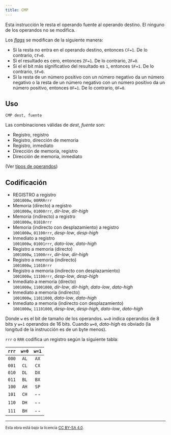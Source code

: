```yaml
---
title: CMP
---
```


Esta instrucción le resta el operando fuente al operando destino. El ninguno de los operandos no se modifica.

Los [_flags_](/docs/cpu/#flags) se modifican de la siguiente manera:

- Si la resta no entra en el operando destino, entonces `CF=1`. De lo contrario, `CF=0`.
- Si el resultado es cero, entonces `ZF=1`. De lo contrario, `ZF=0`.
- Si el el bit más significativo del resultado es `1`, entonces `SF=1`. De lo contrario, `SF=0`.
- Si la resta de un número positivo con un número negativo da un número negativo o la resta de un número negativo con un número positivo da un número positivo, entonces `OF=1`. De lo contrario, `OF=0`.

## Uso

```vonsim
CMP dest, fuente
```

Las combinaciones válidas de _dest_, _fuente_ son:

- Registro, registro
- Registro, dirección de memoria
- Registro, inmediato
- Dirección de memoria, registro
- Dirección de memoria, inmediato

(Ver [tipos de operandos](/docs/cpu/assembly/#operandos))

## Codificación

- REGISTRO a registro  
  `1001000w`, `00RRRrrr`
- Memoria (directo) a registro  
  `1001000w`, `01000rrr`, _dir-low_, _dir-high_
- Memoria (indirecto) a registro  
  `1001000w`, `01010rrr`
- Memoria (indirecto con desplazamiento) a registro  
  `1001000w`, `01100rrr`, _desp-low_, _desp-high_
- Inmediato a registro  
  `1001000w`, `01001rrr`, _dato-low_, _dato-high_
- Registro a memoria (directo)  
  `1001000w`, `11000rrr`, _dir-low_, _dir-high_
- Registro a memoria (indirecto)  
  `1001000w`, `11010rrr`
- Registro a memoria (indirecto con desplazamiento)  
  `1001000w`, `11100rrr`, _desp-low_, _desp-high_
- Inmediato a memoria (directo)  
  `1001000w`, `11001000`, _dir-low_, _dir-high_, _dato-low_, _dato-high_
- Inmediato a memoria (indirecto)  
  `1001000w`, `11011000`, _dato-low_, _dato-high_
- Inmediato a memoria (indirecto con desplazamiento)  
  `1001000w`, `11101000`, _desp-low_, _desp-high_, _dato-low_, _dato-high_

Donde `w` es el bit de tamaño de los operandos. `w=0` indica operandos de 8 bits y `w=1` operandos de 16 bits. Cuando `w=0`, _dato-high_ es obviado (la longitud de la instrucción es de un byte menos).

`rrr` o `RRR` codifica un registro según la siguiente tabla:

| `rrr` | `w=0` | `w=1` |
| :---: | :---: | :---: |
| `000` | `AL`  | `AX`  |
| `001` | `CL`  | `CX`  |
| `010` | `DL`  | `DX`  |
| `011` | `BL`  | `BX`  |
| `100` | `AH`  | `SP`  |
| `101` | `CH`  |  --   |
| `110` | `DH`  |  --   |
| `111` | `BH`  |  --   |

---

<small>Esta obra está bajo la licencia <a target="_blank" rel="license noopener noreferrer" href="http://creativecommons.org/licenses/by-sa/4.0/">CC BY-SA 4.0</a>.</small>
